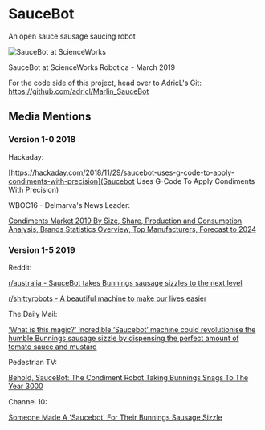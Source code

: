# SauceBot
An open sauce sausage saucing robot

![SauceBot at ScienceWorks](https://github.com/PancakeLegend/SauceBot/blob/master/Media/SauceBot%20-%20v1-5%20Scienceworks%20Robotica%20(Small).jpg)

SauceBot at ScienceWorks Robotica - March 2019

For the code side of this project, head over to AdricL's Git: https://github.com/adricl/Marlin_SauceBot

## Media Mentions

### Version 1-0 2018

Hackaday:

[https://hackaday.com/2018/11/29/saucebot-uses-g-code-to-apply-condiments-with-precision](Saucebot Uses G-Code To Apply Condiments With Precision)

WBOC16 - Delmarva's News Leader:

[Condiments Market 2019 By Size, Share, Production and Consumption Analysis, Brands Statistics Overview, Top Manufacturers, Forecast to 2024](http://www.wboc.com/story/41071845/condiments-market-2019-by-size-share-production-and-consumption-analysis-brands-statistics-overview-top-manufacturers-forecast-to-2024)

### Version 1-5 2019

Reddit:

[r/australia - SauceBot takes Bunnings sausage sizzles to the next level](https://old.reddit.com/r/australia/comments/de0btj/saucebot_takes_bunnings_sausage_sizzles_to_the/)

[r/shittyrobots - A beautiful machine to make our lives easier](https://old.reddit.com/r/shittyrobots/comments/de3cag/a_beautiful_machine_to_make_our_lives_easier/)

The Daily Mail:

[‘What is this magic?’ Incredible ‘Saucebot’ machine could revolutionise the humble Bunnings sausage sizzle by dispensing the perfect amount of tomato sauce and mustard](https://www.dailymail.co.uk/news/article-7544567/SauceBot-revolutionise-humble-Bunnings-sausage-sizzle.html)

Pedestrian TV:

[Behold, SauceBot: The Condiment Robot Taking Bunnings Snags To The Year 3000](https://www.pedestrian.tv/bites/melbourne-saucebot-bunnings-snags-out-here-in-year-3019/)

Channel 10:

[Someone Made A 'Saucebot' For Their Bunnings Sausage Sizzle](https://10daily.com.au/news/tech/a191007rohyj/someone-made-a-saucebot-for-their-bunnings-sausage-sizzle-20191007?fbclid=IwAR2HXt05vjLzIm-YCo1LVYoBCBaRIMxrj1NlD6e1MZVaIO5cQUyNSa1cRYI)


